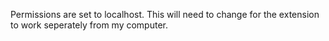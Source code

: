 Permissions are set to localhost. This will need to change for the extension to work seperately from my computer.